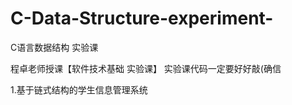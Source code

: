 # C-Data-Structure-experiment-
C语言数据结构    实验课

程卓老师授课【软件技术基础  实验课】
实验课代码一定要好好敲(确信

1.基于链式结构的学生信息管理系统
